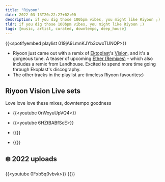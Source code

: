 ```yaml
---
title: "Riyoon"
date: 2022-03-13T20:22:27+02:00
description: if you dig those 100bpm vibes, you might like Riyoon ;)
tldr: if you dig those 100bpm vibes, you might like Riyoon ;)
tags: [music, artist, curated, downtempo, deep_house]
---
```


{{<spotifyembed playlist 019jA9LmnKJYb3cwxTUNQP>}}

- Riyoon just came out with a remix of [Ektoplast](https://open.spotify.com/artist/6tNkFg99kBDU3pmj7aNe0O?si=Q7WHkEJBRD-5fI5V8sfrng)'s [Vision](https://talparec.bandcamp.com/album/ether), and it's a gorgeous tune. A teaser of upcoming [Ether (Remixes)](https://talparec.bandcamp.com/album/ether-remixes) - which also includes a remix from Landhouse. Excited to spend more time going through Ekoplast's discography.
- The other tracks in the playlist are timeless Riyoon favourites:)

## Riyoon Vision Live sets
Love love love these mixes, downtempo goodness
- {{<youtube 0rWoyuUpVQ4>}}

- {{<youtube 6HZtBABfScE>}}
- {{<youtube DmJeUgzEomo>}}
- {{<youtube So44fh-SbGI>}}

## ❄️ 2022 uploads
{{<youtube 0Fxb5q0vbvk>}}
{{<youtube cZkSq8jy0WI>}}